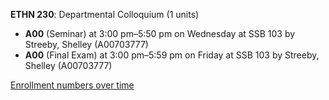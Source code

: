 **ETHN 230**: Departmental Colloquium (1 units)

- **A00** (Seminar) at 3:00 pm–5:50 pm on Wednesday at SSB 103 by Streeby, Shelley (A00703777)
- **A00** (Final Exam) at 3:00 pm–5:59 pm on Friday at SSB 103 by Streeby, Shelley (A00703777)

[Enrollment numbers over time](./ETHN230.tsv)

